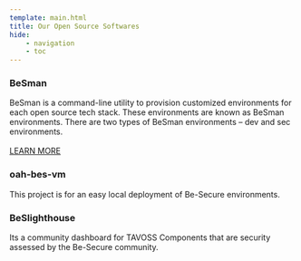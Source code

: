 ```yaml
---
template: main.html
title: Our Open Source Softwares
hide: 
    - navigation
    - toc
---
```



### **BeSman**

BeSman is a command-line utility to provision customized environments for each open source tech stack. 
These environments are known as BeSman environments. There are two types of BeSman environments – dev and sec environments. <br> <br>
[LEARN MORE](./bes-besman-details.md)

 

### **oah-bes-vm**

This project is for an easy local deployment of Be-Secure environments. 


### **BeSlighthouse**

Its a community dashboard for TAVOSS Components that are security assessed by the Be-Secure community.
